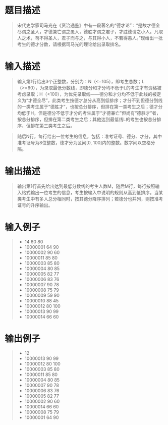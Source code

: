 # 题目描述
> 宋代史学家司马光在《资治通鉴》中有一段著名的“德才论”：“是故才德全尽谓之圣人，才德兼亡谓之愚人，德胜才谓之君子，才胜德谓之小人。凡取人之术，苟不得圣人，君子而与之，与其得小人，不若得愚人。”现给出一批考生的德才分数，请根据司马光的理论给出录取排名。

# 输入描述
> 输入第1行给出3个正整数，分别为：N（<=105），即考生总数；L（>=60），为录取最低分数线，即德分和才分均不低于L的考生才有资格被考虑录取；H（<100），为优先录取线——德分和才分均不低于此线的被定义为“才德全尽”，此类考生按德才总分从高到低排序；才分不到但德分到线的一类考生属于“德胜才”，也按总分排序，但排在第一类考生之后；德才分均低于H，但是德分不低于才分的考生属于“才德兼亡”但尚有“德胜才”者，按总分排序，但排在第二类考生之后；其他达到最低线L的考生也按总分排序，但排在第三类考生之后。

> 随后N行，每行给出一位考生的信息，包括：准考证号、德分、才分，其中准考证号为8位整数，德才分为区间[0, 100]内的整数。数字间以空格分隔。

# 输出描述
> 输出第1行首先给出达到最低分数线的考生人数M，随后M行，每行按照输入格式输出一位考生的信息，考生按输入中说明的规则从高到低排序。当某类考生中有多人总分相同时，按其德分降序排列；若德分也并列，则按准考证号的升序输出。

# 输入例子
>* 14 60 80
>* 10000001 64 90
>* 10000002 90 60
>* 10000011 85 80
>* 10000003 85 80
>* 10000004 80 85
>* 10000005 82 77
>* 10000006 83 76
>* 10000007 90 78
>* 10000008 75 79
>* 10000009 59 90
>* 10000010 88 45
>* 10000012 80 100
>* 10000013 90 99
>* 10000014 66 60

# 输出例子
>* 12
>* 10000013 90 99
>* 10000012 80 100
>* 10000003 85 80
>* 10000011 85 80
>* 10000004 80 85
>* 10000007 90 78
>* 10000006 83 76
>* 10000005 82 77
>* 10000002 90 60
>* 10000014 66 60
>* 10000008 75 79
>* 10000001 64 90
